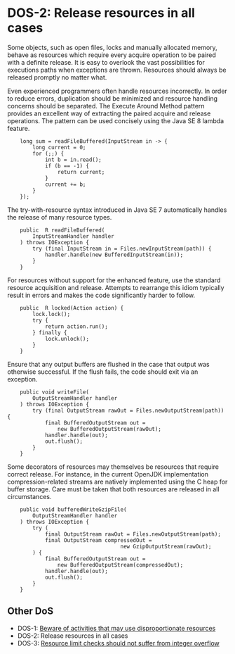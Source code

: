 # DOS-2: Release resources in all cases
Some objects, such as open files, locks and manually allocated memory, behave as resources which require every acquire operation to be paired with a definite release. It is easy to overlook the vast possibilities for executions paths when exceptions are thrown. Resources should always be released promptly no matter what.

Even experienced programmers often handle resources incorrectly. In order to reduce errors, duplication should be minimized and resource handling concerns should be separated. The Execute Around Method pattern provides an excellent way of extracting the paired acquire and release operations. The pattern can be used concisely using the Java SE 8 lambda feature.

        long sum = readFileBuffered(InputStream in -> {
            long current = 0;
            for (;;) {
                int b = in.read();
                if (b == -1) {
                    return current;
                }
                current += b;
            }
        });

The try-with-resource syntax introduced in Java SE 7 automatically handles the release of many resource types.

        public  R readFileBuffered(
            InputStreamHandler handler
        ) throws IOException {
            try (final InputStream in = Files.newInputStream(path)) {
                handler.handle(new BufferedInputStream(in));
            }
        }
		
For resources without support for the enhanced feature, use the standard resource acquisition and release. Attempts to rearrange this idiom typically result in errors and makes the code significantly harder to follow.

        public  R locked(Action action) {
            lock.lock();
            try {
                return action.run();
            } finally {
                lock.unlock();
            }
        }

Ensure that any output buffers are flushed in the case that output was otherwise successful. If the flush fails, the code should exit via an exception.

        public void writeFile(
            OutputStreamHandler handler
        ) throws IOException {
            try (final OutputStream rawOut = Files.newOutputStream(path)) {
                final BufferedOutputStream out =
                    new BufferedOutputStream(rawOut);
                handler.handle(out);
                out.flush();
            }
        }

Some decorators of resources may themselves be resources that require correct release. For instance, in the current OpenJDK implementation compression-related streams are natively implemented using the C heap for buffer storage. Care must be taken that both resources are released in all circumstances.

        public void bufferedWriteGzipFile(
            OutputStreamHandler handler
        ) throws IOException {
            try (
                final OutputStream rawOut = Files.newOutputStream(path);
                final OutputStream compressedOut = 
                                        new GzipOutputStream(rawOut);
            ) {
                final BufferedOutputStream out =
                    new BufferedOutputStream(compressedOut);
                handler.handle(out);
                out.flush();
            }
        }

## Other DoS
 - DOS-1: [Beware of activities that may use disproportionate resources](../g11)
 - DOS-2: Release resources in all cases
 - DOS-3: [Resource limit checks should not suffer from integer overflow](../g13)